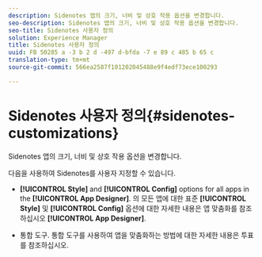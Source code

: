 ```yaml
---
description: Sidenotes 앱의 크기, 너비 및 상호 작용 옵션을 변경합니다.
seo-description: Sidenotes 앱의 크기, 너비 및 상호 작용 옵션을 변경합니다.
seo-title: Sidenotes 사용자 정의
solution: Experience Manager
title: Sidenotes 사용자 정의
uuid: FB 50285 a -3 b 2 d -497 d-bfda -7 e 89 c 485 b 65 c
translation-type: tm+mt
source-git-commit: 566ea2587f101202045488e9f4edf73ece100293

---
```



# Sidenotes 사용자 정의{#sidenotes-customizations}

Sidenotes 앱의 크기, 너비 및 상호 작용 옵션을 변경합니다.

다음을 사용하여 Sidenotes를 사용자 지정할 수 있습니다.

* **[!UICONTROL Style]** and **[!UICONTROL Config]** options for all apps in the **[!UICONTROL App Designer]**. 의 모든 앱에 대한 표준 **[!UICONTROL Style]** 및 **[!UICONTROL Config]** 옵션에 대한 자세한 내용은 앱 맞춤화를 참조하십시오 **[!UICONTROL App Designer]**.

* 통합 도구. 통합 도구를 사용하여 앱을 맞춤화하는 방법에 대한 자세한 내용은 투표를 참조하십시오.

